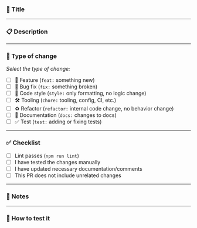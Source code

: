 ### 🧾 Title

<!-- Start your PR title with: chore:, feat:, fix:, style:, refactor:, etc. -->

---

### 📋 Description

<!-- Describe clearly what this PR does and why -->

---

### 🧰 Type of change

_Select the type of change:_

- [ ] 🚀 Feature (`feat:` something new)
- [ ] 🐛 Bug fix (`fix:` something broken)
- [ ] 🧹 Code style (`style:` only formatting, no logic change)
- [ ] 🛠️ Tooling (`chore:` tooling, config, CI, etc.)
- [ ] ♻️ Refactor (`refactor:` internal code change, no behavior change)
- [ ] 📄 Documentation (`docs:` changes to docs)
- [ ] ✅ Test (`test:` adding or fixing tests)

---

### ✅ Checklist

- [ ] Lint passes (`npm run lint`)
- [ ] I have tested the changes manually
- [ ] I have updated necessary documentation/comments
- [ ] This PR does not include unrelated changes

---

### 📌 Notes

<!-- Anything else worth mentioning, edge cases, screenshots, links, etc. -->

---

### 🧪 How to test it

<!-- Steps to test the feature or verify behavior -->
